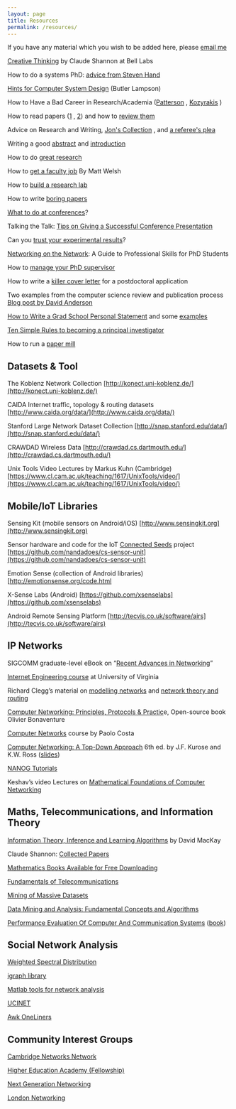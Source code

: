 ```yaml
---
layout: page
title: Resources
permalink: /resources/
---
```


If you have any material which you wish to be added here, please [email me](mailto:h.haddadi@imperial.ac.uk)

[Creative Thinking](http://www1.ece.neu.edu/~naderi/Claude%20Shannon.html) by Claude Shannon at Bell Labs

How to do a systems PhD: [advice from Steven Hand](http://www.cl.cam.ac.uk/research/srg/netos/eurosys11dw/keynote/StevenHand.pdf)

[Hints for Computer System Design](http://research.microsoft.com/en-us/um/people/blampson/33-Hints/WebPage.html) (Butler Lampson)

How to Have a Bad Career in Research/Academia ([Patterson](http://www.cs.berkeley.edu/%7Epattrsn/talks/BadCareer.pdf) , [Kozyrakis](http://csl.stanford.edu/%7Echristos/publications/BadCareer.pdf) )

How to read papers ([1](http://www.cs.columbia.edu/%7Ehgs/netbib/efficientReading.pdf) , [2](http://blizzard.cs.uwaterloo.ca/keshav/home/Papers/data/07/paper-reading.pdf)) and how to [review them](http://www.icir.org/mallman/pubs/All08a/All08a.pdf)

Advice on Research and Writing, [Jon's Collection](http://www.cl.cam.ac.uk/%7Ejac22/advice.html) , and [a referee's plea](http://www.icir.org/mallman/plea.txt)

Writing a good [abstract](https://users.ece.cmu.edu/%7Ekoopman/essays/abstract.html) and [introduction](http://www.cs.columbia.edu/%7Ehgs/etc/intro-style.html)

How to do [great research](http://greatresearch.org/)

How to [get a faculty job](http://matt-welsh.blogspot.co.uk/2012/12/how-to-get-faculty-job-part-1.html) By  Matt Welsh

How to [build a research lab](https://www.cifar.ca/cifarnews/2018/08/01/how-to-build-a-research-lab)

How to write [boring papers](http://www.philippeweil.com/links/BoringWriting.pdf)

[What to do at conferences](http://homes.cs.washington.edu/%7Emernst/advice/conference-attendance.html)?

Talking the Talk: [Tips on Giving a Successful Conference Presentation](http://www.apa.org/science/about/psa/2010/04/presentation.aspx)

Can you [trust your experimental results](http://evaluate.inf.usi.ch/sites/default/files/EvaluateCollaboratoryTR1.pdf)?

[Networking on the Network](http://vlsicad.ucsd.edu/Research/Advice/network.html): A Guide to Professional Skills for PhD Students

How to [manage your PhD supervisor](https://www.timeshighereducation.com/blog/how-manage-your-phd-supervisor)

How to write a [killer cover letter](https://www.asbmb.org/asbmbtoday/asbmbtoday_article.aspx?id=48927) for a postdoctoral application

Two examples from the computer science review and publication process [Blog post by David Anderson](https://da-data.blogspot.co.uk/2013/01/two-examples-from-computer-science.html)

[How to Write a Grad School Personal Statement](http://www.pl-enthusiast.net/2022/10/03/how-to-write-a-grad-school-personal-statement/) and some [examples](https://cs-sop.org/) 

[Ten Simple Rules to becoming a principal investigator](https://journals.plos.org/ploscompbiol/article?id=10.1371/journal.pcbi.1007448)

How to run a [paper mill](https://haddadi.github.io/papers/how-to-run-a-paper-mill.pdf)

## Datasets & Tool

The Koblenz Network Collection [http://konect.uni-koblenz.de/](http://konect.uni-koblenz.de/)

CAIDA Internet traffic, topology & routing datasets [http://www.caida.org/data/](http://www.caida.org/data/)

Stanford Large Network Dataset Collection [http://snap.stanford.edu/data/](http://snap.stanford.edu/data/)

CRAWDAD Wireless Data [http://crawdad.cs.dartmouth.edu/](http://crawdad.cs.dartmouth.edu/)

Unix Tools Video Lectures by Markus Kuhn (Cambridge) [https://www.cl.cam.ac.uk/teaching/1617/UnixTools/video/](https://www.cl.cam.ac.uk/teaching/1617/UnixTools/video/)

## Mobile/IoT Libraries

Sensing Kit (mobile sensors on Android/iOS) [http://www.sensingkit.org](http://www.sensingkit.org)

Sensor hardware and code for the IoT [Connected Seeds](http://www.connectedseeds.org/) project [https://github.com/nandadoes/cs-sensor-unit](https://github.com/nandadoes/cs-sensor-unit)

Emotion Sense (collection of Android libraries) [http://emotionsense.org/code.html

X-Sense Labs (Android) [https://github.com/xsenselabs](https://github.com/xsenselabs)

Android Remote Sensing Platform [http://tecvis.co.uk/software/airs](http://tecvis.co.uk/software/airs)

## IP Networks

SIGCOMM graduate-level eBook on “[Recent Advances in Networking](http://www.sigcomm.org/content/ebook)”

[Internet Engineering course](http://www.cs.virginia.edu/%7Ecs458/) at University of Virginia

Richard Clegg’s material on [modelling networks](http://www.richardclegg.org/modelling_networks) and [network theory and routing](http://www.richardclegg.org/networks_II)

[Computer Networking: Principles, Protocols & Practic](http://cnp3bis.info.ucl.ac.be/)e, Open-source book Olivier Bonaventure

[Computer Networks](http://www.doc.ic.ac.uk/%7Ecosta/courses_cn.html) course by Paolo Costa

[Computer Networking: A Top-Down Approach](http://www.awl.com/kurose-ross) 6th ed. by J.F. Kurose and K.W. Ross ([slides](http://www-net.cs.umass.edu/kurose-ross-ppt-6e/))

[NANOG Tutorials](http://www.nanog.org/resources/tutorials/)

Keshav’s video Lectures on [Mathematical Foundations of Computer Networking](http://blizzard.cs.uwaterloo.ca/keshav/home/Papers/data/12/book.htm)

## Maths, Telecommunications, and Information Theory

[Information Theory, Inference and Learning Algorithms](http://www.inference.phy.cam.ac.uk/mackay/itila/) by David MacKay

Claude Shannon: [Collected Papers](http://www2.research.att.com/%7Enjas/doc/shannon.html)

[Mathematics Books Available for Free Downloading](http://www.math.upenn.edu/%7Ewilf/)

[Fundamentals of Telecommunications](http://www.ie.itcr.ac.cr/acotoc/Maestria_en_Computacion/Sistemas_de_Comunicacion_II/Material/Biblio5.pdf)

[Mining of Massive Datasets](http://infolab.stanford.edu/%7Eullman/mmds.html)

[Data Mining and Analysis: Fundamental Concepts and Algorithms](http://www.dataminingbook.info/)

[Performance Evaluation Of Computer And Communication Systems](http://perfeval.epfl.ch/) ([book](http://moodle.epfl.ch/file.php/228/perf2011.pdf))

## Social Network Analysis

[Weighted Spectral Distribution](http://www.cl.cam.ac.uk/research/srg/netos/masts/wsd.html)

[igraph library](http://igraph.sourceforge.net/)

[Matlab tools for network analysis](http://strategic.mit.edu/downloads.php?page=matlab_networks)

[UCINET  
](http://www.analytictech.com/ucinet/)

[Awk OneLiners](http://www.eecs.qmul.ac.uk/%7Ehamed/misc/awk1line.txt)

## Community Interest Groups

[Cambridge Networks Network](http://www.cnn.group.cam.ac.uk/)

[Higher Education Academy (Fellowship)  
](https://www.heacademy.ac.uk/)

[Next Generation Networking](http://coseners.net/)

[London Networking](http://www.london-networking.org/)

